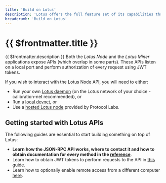 ```yaml
---
title: 'Build on Lotus'
description: 'Lotus offers the full feature set of its capabilities through a comprehensive JSON-RPC API.'
breadcrumb: 'Build on Lotus'
---
```


# {{ $frontmatter.title }}

{{ $frontmatter.description }} Both the _Lotus Node_ and the _Lotus Miner_ applications expose APIs (which overlap in some parts). These APIs listen on a local port and perform authorization of every request using JWT tokens.

If you wish to interact with the Lotus Node API, you will need to either:

- Run your own [Lotus daemon](../../store/lotus/README.md) (on the Lotus network of your choice - calibration-net recommended), or
- Run a [local devnet](../local-devnet.md), or
- Use a [hosted Lotus node](hosted-nodes.md) provided by Protocol Labs.

## Getting started with Lotus APIs

The following guides are essential to start building something on top of Lotus:

- **Learn how the JSON-RPC API works, where to contact it and how to obtain documentation for every method in the [reference](../../reference/lotus-api)**.
- Learn how to obtain JWT tokens to perform requests to the API in [this guide](api-token-generation.md).
- Learn how to optionally enable remote access from a different computer [here](enable-remote-api-access.md).
